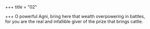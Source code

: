 +++
title = "02"

+++
O powerful Agni, bring here that wealth overpowering in battles,  
for you are the real and infallible giver of the prize that brings cattle. 